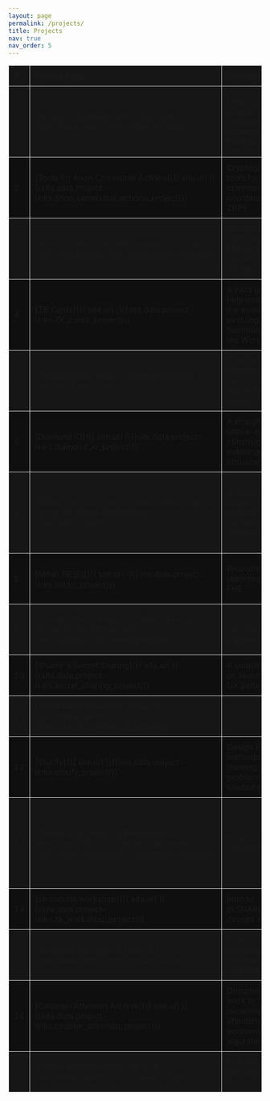 ```yaml
---
layout: page
permalink: /projects/
title: Projects
nav: true
nav_order: 5
---
```


<style>
  table {
    width: 100%;
    border-collapse: collapse;
    /* table-layout: fixed;  */
  }

  table th, table td {
    border: 1px solid #ddd;
    padding: 10px;
    text-align: left;
  }

  table tr:nth-child(odd) {
    background-color:rgb(22, 22, 22);
  }

  table tr:nth-child(even) {
    background-color:rgb(15, 15, 15);
  }

  table tr {
    margin-bottom: 10px;
  }
</style>

<!-- <div class="spaced-table"> -->

| #   | Project Page                                                                                                                      | Description                                                                             | Contributors                                        | Artifacts                                                                                                                                                                                                                                                                                                                                      | Contact                                                                                                                                                                                                                                    |
| --- | --------------------------------------------------------------------------------------------------------------------------------- | --------------------------------------------------------------------------------------- | --------------------------------------------------- | ---------------------------------------------------------------------------------------------------------------------------------------------------------------------------------------------------------------------------------------------------------------------------------------------------------------------------------------------- | ------------------------------------------------------------------------------------------------------------------------------------------------------------------------------------------------------------------------------------------ |
| 1   | [Privacy in Digital ID Systems]({{ site.url }}{{site.data.project-links.digital_id_project}})                                     | Deep-dive into privacy requirements and features of the EUDI framework                  | Ying Tong, Vishruti Ganesh, Janabel Xia, Riley Wong | [Slides](https://docs.google.com/presentation/d/1C4D8zK4gAdafgIEW-2m_qDyyT39gWo0mmFYpwmA8N3M), [Github Comment](https://github.com/eu-digital-identity-wallet/eudi-doc-architecture-and-reference-framework/discussions/408?sort=top#discussioncomment-12660315), [ZK Proof Systems Map](https://hackmd.io/@therealyingtong/proof-systems-map) | [yingtong.lai@gmail.com](mailto:yingtong.lai@gmail.com)                                                                                                                                                                                    |
| 2   | [Tools for Anon Communal Actions]({{ site.url }}{{site.data.project-links.anon_communal_actions_project}})                        | Cryptographic tools for community action coordination using ZKPs                        | Ryan Wang, Violet                                   | [Slides](https://pitch.com/v/anon-coordination-k6d4yx), [Github](https://github.com/ryanycw/anon-coordination)                                                                                                                                                                                                                                 | -                                                                                                                                                                                                                                          |
| 3   | [Privacy-preserving Yellowpages]({{ site.url }}{{site.data.project-links.yellowpages_project}})                                   | Semantic matching with FHE and decentralized storage                                    | Rithikha Rajamohan                                  | [Slides](https://www.canva.com/design/DAGiPuJmLz0/42q_LKJo3vZGS5ITLqr2Vg/edit), [Github](https://github.com/rithikha/FHE-Semantic-Search)                                                                                                                                                                                                      | [@rithikxa\_](https://x.com/rithikxa_), [@rithikha.bsky.social](https://bsky.app/profile/rithikha.bsky.social) [rithikha@v6acolab.org](mailto:rithikha@v6acolab.org)                                                                       |
| 4   | [ZK Cards]({{ site.url }}{{site.data.project-links.ZK_cards_project}})                                                            | A card game to help understand the endless and evolving technologies in the World of ZK | Jayaditya Gupta                                     | [Slides](https://docs.google.com/presentation/d/1gM4o-w3pQdxjQHbF26dQb2ZmDnPV9HZmERfF7vcdIW4/), [Website](https://zk-cards.netlify.app/), [Github](https://github.com/ZK-card/zk-cards), [@zk_cards](https://x.com/zk_cards)                                                                                                                   | [LinkedIn](https://www.linkedin.com/in/jayaditya-gupta-a56454129/), [jayadityagupta11@gmail.com](jayadityagupta11@gmail.com)                                                                                                               |
| 5   | [TwoTimers]({{ site.url }}{{site.data.project-links.two_timers_project}})                                                         | A privacy-preserving version of “are we dating the same guy/girl?” concept              | Jayaditya Gupta                                     | [Slides](https://docs.google.com/presentation/d/1gM4o-w3pQdxjQHbF26dQb2ZmDnPV9HZmERfF7vcdIW4/), [Website](https://twotimers.netlify.app/)                                                                                                                                                                                                      | [LinkedIn](https://www.linkedin.com/in/jayaditya-gupta-a56454129/), [jayadityagupta11@gmail.com](mailto:jayadityagupta11@gmail.com)                                                                                                        |
| 6   | [Diamond iO]({{ site.url }}{{site.data.project-links.diamond_io_project}})                                                        | A straightforward lattice-based construction of indistinguishability obfuscation (iO)   | Sora Suegami, Enrico Bottazzi, Pia Park             | [Slides](https://drive.google.com/file/d/15u2LpwSj8rgCaZMWk_2A1XMGil6XTs61/view?usp=sharing), [Github](https://github.com/MachinaIO/diamond-io)                                                                                                                                                                                                | [@machina\_\_io](https://twitter.com/machina__io)                                                                                                                                                                                          |
| 7   | [TADA: Time-Assured Deniable Authentication]({{ site.url }}{{site.data.project-links.tada_project}})                              | A flexible and elegant time-based protocol for deniable authentication                  | Anka Hu                                             | [Slides](https://docs.google.com/presentation/d/1OvAdNPO_oUCGDmcG0khX9ouZrRqLWZAvVyoq0ywf9LA), [Github](https://github.com/topanisto/timed-commitments), [Circuit WIP](https://github.com/topanisto/tada/), [Blogpost 1](https://hackmd.io/@topo/S1do9kwnke), [Blogpost 2](https://hackmd.io/@topo/HyX2tQDaJx)                                 | TG/Discord: [@topanisto](https://t.me/topanisto), [@aka_topo](https://twitter.com/aka_topo), [ankaa@mit.edu](mailto:ankaa@mit.edu)                                                                                                         |
| 8   | [Mitan (密谈)]({{ site.url }}{{site.data.project-links.mitan_project}})                                                           | Anonymous reporting using FHE                                                           | Emma                                                | [Github-FHE](https://github.com/emmaguo13/phantom-zone/tree/emma/pnns), [Github-App](https://github.com/emmaguo13/fhe-workplace)                                                                                                                                                                                                               | [@emguoz](https://twitter.com/emguoz)                                                                                                                                                                                                      |
| 9   | [Collaborative & Private AI Model Training]({{ site.url }}{{site.data.project-links.collab_priv_ai_training_project}})            | Use-cases for combating algorithmic bias                                                | Yuriko Nishijima, Val Elefante                      | [Slides](https://docs.google.com/presentation/d/1zP25V5vyM7FF1PF_Icm9ROwQxvXLiFJ167KSj9SAmCk), [Github](https://github.com/yuriko627/vfl-demo)                                                                                                                                                                                                 | TG/Discord: [@yuriko627](http://t.me/yuriko627), [@yurikonishijima](https://twitter.com/yurikonishijima), Discord: @yogival, Signal: velefante22.82, [@velefante22](https://twitter.com/velefante22)                                       |
| 10  | [Shamir's Secret Sharing]({{ site.url }}{{site.data.project-links.secret_sharing_project}})                                       | A usability study on secret sharing UX patterns                                         | Evie Winter                                         | [Slides](https://hackmd.io/@plaintextdesign/S1Lz7bPiJe#/)                                                                                                                                                                                                                                                                                      | [eviewinter@proton.me](mailto:eviewinter@proton.me), Discord/Signal: @eviewinter.42                                                                                                                                                        |
| 11  | [Cards for Humanity]({{ site.url }}{{site.data.project-links.cards_for_humanity_project}})                                        | -                                                                                       | Laura Sinisterra                                    | [Slides](https://drive.google.com/file/d/15pzClGN3hSVBCrGO8CYk4FTh27K6-7Z-/view?usp=drive_link)                                                                                                                                                                                                                                                | [Website](https://laurasinisterra.com), [Substack](https://theimpermanent.substack.com)                                                                                                                                                    |
| 12  | [Storify]({{ site.url }}{{site.data.project-links.storify_project}})                                                              | Design Fiction methodology for thinking through problems and solutions                  | Āryā Jeipea Karijo                                  | [Video](https://drive.google.com/file/d/1dkupyt3S1Cm4Fzvty31fGjwG293W4SyS/view)                                                                                                                                                                                                                                                                | [Profile](https://500queerscientists.com/arya-jeipea-karijo/)                                                                                                                                                                              |
| 13  | [Taiwan as a Model for Participatory Democracy]({{ site.url }}{{site.data.project-links.taiwan_participatory_democracy_project}}) | Essay & podcast with Audrey Tang                                                        | Jasmine Sun                                         | [garbage in, garbage out](https://jasmi.news/p/taiwan-2025), [doing DOGE right ft. audrey tang](https://jasmi.news/p/doing-doge-right-ft-audrey-tang)                                                                                                                                                                                          | [Substack](https://jasmi.news/), [@jasminewsun](https://twitter.com/jasminewsun)                                                                                                                                                           |
| 14  | [zk circuits workshop]({{ site.url }}{{site.data.project-links.zk_workshop_project}})                                             | Intro to zkSNARks, zk circuits and Noir                                                 | Edu                                                 | [Slides](https://github.com/ed255/sudoku-noir/blob/main/zk-circuits-slides.pdf), [Exercise](https://github.com/ed255/sudoku-noir/)                                                                                                                                                                                                             | -                                                                                                                                                                                                                                          |
| 15  | [Archivists Not Spies]({{ site.url }}{{site.data.project-links.archivist_project}})                                               | Essay on archiving tradition and lessons from cryptography                              | Olivia M Ross                                       | -                                                                                                                                                                                                                                                                                                                                              | [IG](https://www.instagram.com/cyberdoula/), [Substack](https://femalechesschampion.substack.com/), [pandoras_aquarium@riseup.net](mailto:pandoras_aquarium@riseup.net), [oliviamckaylaross@gmail.com](mailto:oliviamckaylaross@gmail.com) |
| 16  | [Counter-Attention Archive]({{ site.url }}{{site.data.project-links.counter_attention_project}})                                  | Documentation of work to decelerate attention economy algorithms                        | Kii Kang                                            | [Website](https://counter-attention.vercel.app/)                                                                                                                                                                                                                                                                                               | -                                                                                                                                                                                                                                          |
| 17  | [Mutual Recognition]({{ site.url }}{{site.data.project-links.mutual_recognition}})                                                | P2P Identity & Identification from the ground up                                        | -                                                   | [Slides](https://drive.proton.me/urls/D9H1GAZE6W#eFrsD3FI9aBt)                                                                                                                                                                                                                                                                                 | -                                                                                                                                                                                                                                          |

<!-- </div> -->
